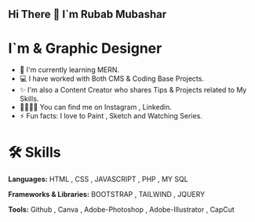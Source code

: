 <h2>Hi There 👋 I`m Rubab Mubashar </h2>
<h1>I`m  <Full Stack Developer/> & Graphic Designer</h1>
<ul>
  <li>🌱 I'm currently learning MERN.</li>
  <li>💻 I have worked with Both CMS & Coding Base Projects.</li>  
  <li>✨ I'm also a Content Creator who shares Tips & Projects related to My Skills.</li>
  <li>🫱🏻‍🫲🏻 You can find me on Instagram , Linkedin.</li>
  <li>⚡ Fun facts: I love to Paint , Sketch and Watching Series.</li>
</ul>
<h1>🛠️ Skills</h1>
<p><b>Languages:</b> HTML , CSS , JAVASCRIPT , PHP , MY SQL </p>
<p><b>Frameworks & Libraries:</b> BOOTSTRAP , TAILWIND , JQUERY </p>
<p><b>Tools:</b> Github , Canva , Adobe-Photoshop , Adobe-Illustrator , CapCut </p>


